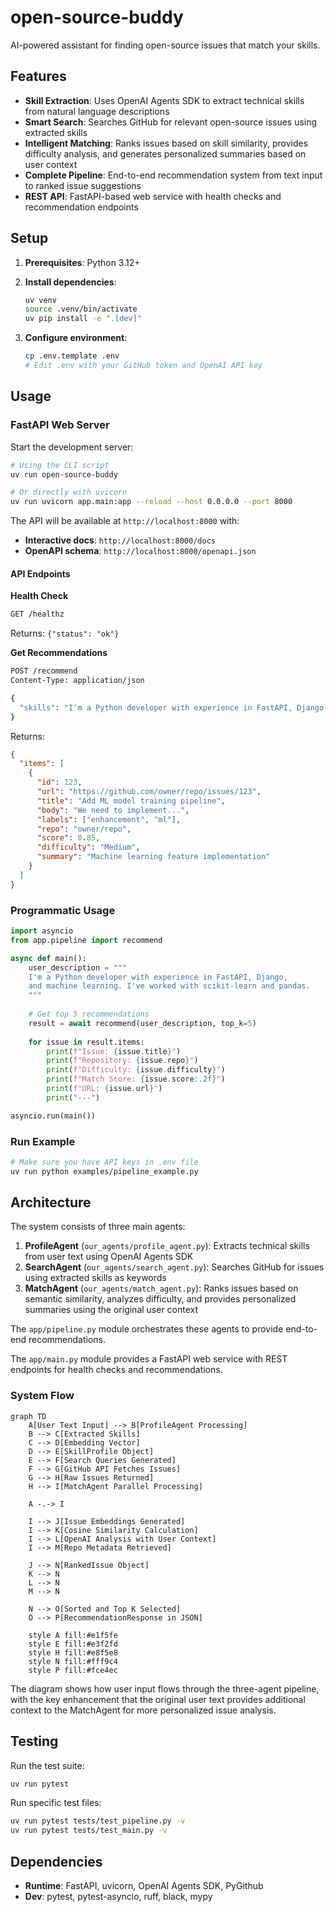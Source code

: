# open-source-buddy
AI-powered assistant for finding open-source issues that match your skills.

## Features

- **Skill Extraction**: Uses OpenAI Agents SDK to extract technical skills from natural language descriptions
- **Smart Search**: Searches GitHub for relevant open-source issues using extracted skills
- **Intelligent Matching**: Ranks issues based on skill similarity, provides difficulty analysis, and generates personalized summaries based on user context
- **Complete Pipeline**: End-to-end recommendation system from text input to ranked issue suggestions
- **REST API**: FastAPI-based web service with health checks and recommendation endpoints

## Setup

1. **Prerequisites**: Python 3.12+

2. **Install dependencies**:
   ```bash
   uv venv
   source .venv/bin/activate
   uv pip install -e ".[dev]"
   ```

3. **Configure environment**:
   ```bash
   cp .env.template .env
   # Edit .env with your GitHub token and OpenAI API key
   ```

## Usage

### FastAPI Web Server

Start the development server:

```bash
# Using the CLI script
uv run open-source-buddy

# Or directly with uvicorn
uv run uvicorn app.main:app --reload --host 0.0.0.0 --port 8000
```

The API will be available at `http://localhost:8000` with:
- **Interactive docs**: `http://localhost:8000/docs`
- **OpenAPI schema**: `http://localhost:8000/openapi.json`

#### API Endpoints

**Health Check**
```bash
GET /healthz
```
Returns: `{"status": "ok"}`

**Get Recommendations**
```bash
POST /recommend
Content-Type: application/json

{
  "skills": "I'm a Python developer with experience in FastAPI, Django, and machine learning. I've worked with scikit-learn and pandas."
}
```

Returns:
```json
{
  "items": [
    {
      "id": 123,
      "url": "https://github.com/owner/repo/issues/123",
      "title": "Add ML model training pipeline",
      "body": "We need to implement...",
      "labels": ["enhancement", "ml"],
      "repo": "owner/repo",
      "score": 0.85,
      "difficulty": "Medium",
      "summary": "Machine learning feature implementation"
    }
  ]
}
```

### Programmatic Usage

```python
import asyncio
from app.pipeline import recommend

async def main():
    user_description = """
    I'm a Python developer with experience in FastAPI, Django, 
    and machine learning. I've worked with scikit-learn and pandas.
    """
    
    # Get top 5 recommendations
    result = await recommend(user_description, top_k=5)
    
    for issue in result.items:
        print(f"Issue: {issue.title}")
        print(f"Repository: {issue.repo}")
        print(f"Difficulty: {issue.difficulty}")
        print(f"Match Score: {issue.score:.2f}")
        print(f"URL: {issue.url}")
        print("---")

asyncio.run(main())
```

### Run Example

```bash
# Make sure you have API keys in .env file
uv run python examples/pipeline_example.py
```

## Architecture

The system consists of three main agents:

1. **ProfileAgent** (`our_agents/profile_agent.py`): Extracts technical skills from user text using OpenAI Agents SDK
2. **SearchAgent** (`our_agents/search_agent.py`): Searches GitHub for issues using extracted skills as keywords
3. **MatchAgent** (`our_agents/match_agent.py`): Ranks issues based on semantic similarity, analyzes difficulty, and provides personalized summaries using the original user context

The `app/pipeline.py` module orchestrates these agents to provide end-to-end recommendations.

The `app/main.py` module provides a FastAPI web service with REST endpoints for health checks and recommendations.

### System Flow

```mermaid
graph TD
    A[User Text Input] --> B[ProfileAgent Processing]
    B --> C[Extracted Skills]
    C --> D[Embedding Vector]
    D --> E[SkillProfile Object]
    E --> F[Search Queries Generated]
    F --> G[GitHub API Fetches Issues]
    G --> H[Raw Issues Returned]
    H --> I[MatchAgent Parallel Processing]
    
    A -.-> I
    
    I --> J[Issue Embeddings Generated]
    I --> K[Cosine Similarity Calculation]
    I --> L[OpenAI Analysis with User Context]
    I --> M[Repo Metadata Retrieved]
    
    J --> N[RankedIssue Object]
    K --> N
    L --> N
    M --> N
    
    N --> O[Sorted and Top K Selected]
    O --> P[RecommendationResponse in JSON]

    style A fill:#e1f5fe
    style E fill:#e3f2fd
    style H fill:#e8f5e8
    style N fill:#fff9c4
    style P fill:#fce4ec
```

The diagram shows how user input flows through the three-agent pipeline, with the key enhancement that the original user text provides additional context to the MatchAgent for more personalized issue analysis.

## Testing

Run the test suite:

```bash
uv run pytest
```

Run specific test files:

```bash
uv run pytest tests/test_pipeline.py -v
uv run pytest tests/test_main.py -v
```

## Dependencies

- **Runtime**: FastAPI, uvicorn, OpenAI Agents SDK, PyGithub
- **Dev**: pytest, pytest-asyncio, ruff, black, mypy
